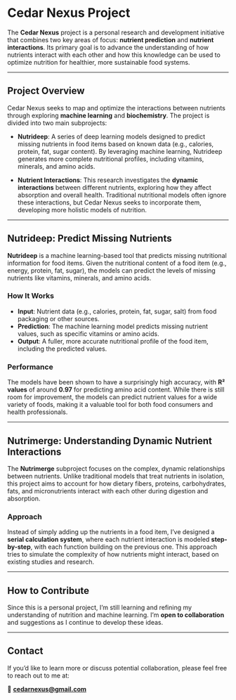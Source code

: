 # Cedar Nexus Project

The **Cedar Nexus** project is a personal research and development initiative that combines two key areas of focus: **nutrient prediction** and **nutrient interactions**. Its primary goal is to advance the understanding of how nutrients interact with each other and how this knowledge can be used to optimize nutrition for healthier, more sustainable food systems.

---

## Project Overview

Cedar Nexus seeks to map and optimize the interactions between nutrients through exploring **machine learning** and **biochemistry**. The project is divided into two main subprojects:

- **Nutrideep**: A series of deep learning models designed to predict missing nutrients in food items based on known data (e.g., calories, protein, fat, sugar content). By leveraging machine learning, Nutrideep generates more complete nutritional profiles, including vitamins, minerals, and amino acids.

- **Nutrient Interactions**: This research investigates the **dynamic interactions** between different nutrients, exploring how they affect absorption and overall health. Traditional nutritional models often ignore these interactions, but Cedar Nexus seeks to incorporate them, developing more holistic models of nutrition.

---

## Nutrideep: Predict Missing Nutrients

**Nutrideep** is a machine learning-based tool that predicts missing nutritional information for food items. Given the nutritional content of a food item (e.g., energy, protein, fat, sugar), the models can predict the levels of missing nutrients like vitamins, minerals, and amino acids.

### How It Works

- **Input**: Nutrient data (e.g., calories, protein, fat, sugar, salt) from food packaging or other sources.
- **Prediction**: The machine learning model predicts missing nutrient values, such as specific vitamins or amino acids.
- **Output**: A fuller, more accurate nutritional profile of the food item, including the predicted values.

### Performance

The models have been shown to have a surprisingly high accuracy, with **R² values** of around **0.97** for predicting amino acid content. While there is still room for improvement, the models can predict nutrient values for a wide variety of foods, making it a valuable tool for both food consumers and health professionals.

---

## Nutrimerge: Understanding Dynamic Nutrient Interactions

The **Nutrimerge** subproject focuses on the complex, dynamic relationships between nutrients. Unlike traditional models that treat nutrients in isolation, this project aims to account for how dietary fibers, proteins, carbohydrates, fats, and micronutrients interact with each other during digestion and absorption.

### Approach

Instead of simply adding up the nutrients in a food item, I’ve designed a **serial calculation system**, where each nutrient interaction is modeled **step-by-step**, with each function building on the previous one. This approach tries to simulate the complexity of how nutrients might interact, based on existing studies and research.

---

## How to Contribute

Since this is a personal project, I’m still learning and refining my understanding of nutrition and machine learning. I’m **open to collaboration** and suggestions as I continue to develop these ideas.

---

## Contact

If you’d like to learn more or discuss potential collaboration, please feel free to reach out to me at:

📧 **cedarnexus@gmail.com**
